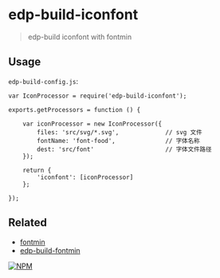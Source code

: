 # edp-build-iconfont

> edp-build iconfont with fontmin

## Usage

`edp-build-config.js`:

```
var IconProcessor = require('edp-build-iconfont');

exports.getProcessors = function () {

    var iconProcessor = new IconProcessor({
        files: 'src/svg/*.svg',             // svg 文件
        fontName: 'font-food',              // 字体名称
        dest: 'src/font'                    // 字体文件路径
    });

    return {
        'iconfont': [iconProcessor]
    };

});
```

## Related

- [fontmin](https://github.com/ecomfe/fontmin)
- [edp-build-fontmin](https://github.com/ecomfe/edp-build-fontmin)

[![NPM](https://nodei.co/npm/edp-build-iconfont.png?downloads=true&stars=true)](https://nodei.co/npm/edp-build-iconfont/)
